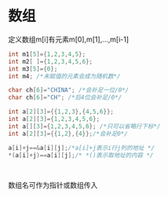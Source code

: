 # 数组

定义数组m[i]有元素m[0],m[1],...,m[i-1]

```c
int m1[5]={1,2,3,4,5};
int m2[ ]={1,2,3,4,5,6};
int m3[5]={0};
int m4; /*未赋值的元素会成为随机数*/

char ch[6]="CHINA"; /*会补足一位/0*/
char ch[6]="CH"; /*后4位会补足/0*/

int a[2][3]={{1,2,3},{4,5,6}};
int a[2][3]={1,2,3,4,5,6};
int a[][3]={1,2,3,4,5,6}; /*只可以省略行下标*/
int a[2][3]={{1,2},{4}};/*会补足0*/

a[i]+j==&a[i][j];/*a[i]+j表示i行j列的地址 */
*(a[i]+j)==a[i][j];/* *()表示取地址的内容 */

    
```



数组名可作为指针或数组传入

